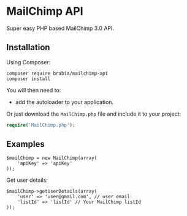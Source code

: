 MailChimp API
=============

Super easy PHP based MailChimp 3.0 API.

Installation
------------

Using Composer:

```
composer require brabia/mailchimp-api
composer install
```

You will then need to:
* add the autoloader to your application.

Or just download the `MailChimp.php` file and include it to your project:

```php
require('MailChimp.php'); 
```

Examples
--------
```
$mailChimp = new MailChimp(array(
	'apiKey' => 'apiKey'
));
```

Get user details:

```
$mailChimp->getUserDetails(array(
	'user' => 'user@gmail.com', // user email
	'listId' => 'listId' // Your MailChimp listId
));
```